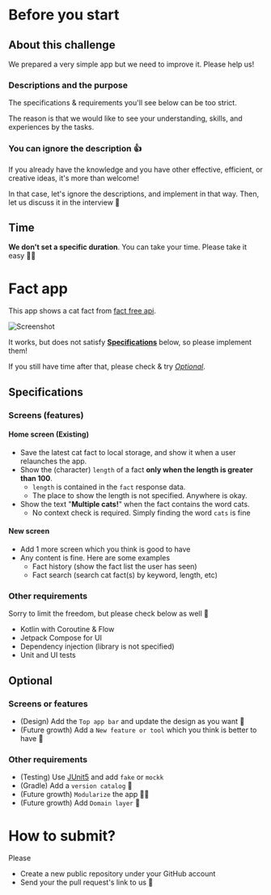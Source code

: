 # Before you start
## About this challenge
We prepared a very simple app but we need to improve it. Please help us!

### Descriptions and the purpose
The specifications & requirements you'll see below can be too strict.

The reason is that we would like to see your understanding, skills, and experiences by the tasks.

### You can ignore the description 👍
If you already have the knowledge and you have other effective, efficient, or creative ideas, it's more than welcome!

In that case, let's ignore the descriptions, and implement in that way.  Then, let us discuss it in the interview 🙌

## Time
**We don't set a specific duration**. You can take your time. Please take it easy ✌🏻

# Fact app
This app shows a cat fact from [fact free api](https://catfact.ninja/#/).  

![Screenshot](./fact_app.png)

It works, but does not satisfy **[Specifications](#specifications)** below, so please implement them!

If you still have time after that, please check & try *[Optional](#optional)*.

## Specifications

### Screens (features)
#### Home screen (Existing)
- Save the latest cat fact to local storage, and show it when a user relaunches the app.
- Show the (character) `length` of a fact **only when the length is greater than 100**.
  - `length` is contained in the `fact` response data.
  - The place to show the length is not specified. Anywhere is okay.
- Show the text "**Multiple cats!**" when the fact contains the word cats.
  - No context check is required. Simply finding the word `cats` is fine
#### New screen
- Add 1 more screen which you think is good to have
- Any content is fine. Here are some examples
  - Fact history (show the fact list the user has seen)
  - Fact search (search cat fact(s) by keyword, length, etc)

### Other requirements
Sorry to limit the freedom, but please check below as well 🙏

- Kotlin with Coroutine & Flow
- Jetpack Compose for UI
- Dependency injection (library is not specified)
- Unit and UI tests

## Optional
### Screens or features
- (Design) Add the `Top app bar` and update the design as you want 🏰
- (Future growth) Add a `New feature or tool` which you think is better to have 💪

### Other requirements
- (Testing) Use [JUnit5](https://github.com/mannodermaus/android-junit5) and add `fake` or `mockk`
- (Gradle) Add a `version catalog` 📗
- (Future growth) `Modularize` the app ✌🏻
- (Future growth) Add `Domain layer` 🚴‍️

# How to submit?
Please 
- Create a new public repository under your GitHub account 
- Send your the pull request's link to us 🙏
